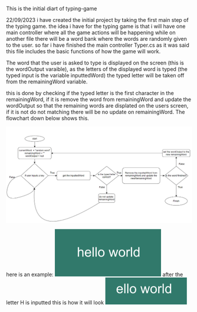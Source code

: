 This is the initial diart of typing-game

22/09/2023
i have created the initial project by taking the first main step of the typing game. the idea i have for the typing game is that i will have one main controller where all the game actions will be happening while on another file there will be a word bank where the words are randomly given to the user. so far i have finished the main controller Typer.cs as it was said this file includes the basic functions of how the game will work.

The word that the user is asked to type is displayed on the screen (this is the wordOutput varaible), as the letters of the displayed word is typed (the typed input is the variable inputtedWord) the typed letter will be taken off from the remainingWord variable. 

this is done by checking if the typed letter is the first character in the remainingWord, if it is remove the word from remainingWord and update the wordOutput so that the remaining words are displated on the users screen, if it is not do not matching there will be no update on remainingWord. The flowchart down below shows this.

![Alt text](image-2.png)

here is an example:
![Alt text](image.png) after the letter H is inputted this is how it will look ![Alt text](image-1.png)
